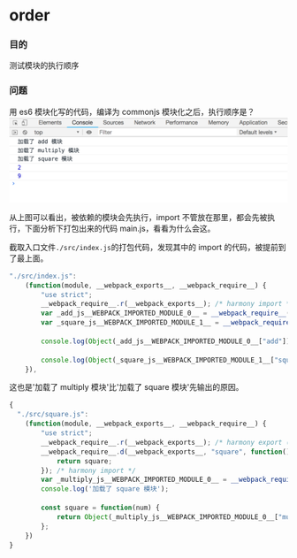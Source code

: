 # order

### 目的
测试模块的执行顺序

### 问题
用 es6 模块化写的代码，编译为 commonjs 模块化之后，执行顺序是？
![result](https://github.com/104gogo/sven/raw/master/packages/order/result.png)

从上图可以看出，被依赖的模块会先执行，import 不管放在那里，都会先被执行，下面分析下打包出来的代码 main.js，看看为什么会这。

截取入口文件`./src/index.js`的打包代码，发现其中的 import 的代码，被提前到了最上面。
```javascript
"./src/index.js":
	(function(module, __webpack_exports__, __webpack_require__) {
		"use strict";
		__webpack_require__.r(__webpack_exports__); /* harmony import */
		var _add_js__WEBPACK_IMPORTED_MODULE_0__ = __webpack_require__( /*! ./add.js */ "./src/add.js"); /* harmony import */
		var _square_js__WEBPACK_IMPORTED_MODULE_1__ = __webpack_require__( /*! ./square.js */ "./src/square.js");

		console.log(Object(_add_js__WEBPACK_IMPORTED_MODULE_0__["add"])(1, 1));

		console.log(Object(_square_js__WEBPACK_IMPORTED_MODULE_1__["square"])(3));
	}),
```
这也是'加载了 multiply 模块'比'加载了 square 模块'先输出的原因。
```javascript
{
  "./src/square.js":
	(function(module, __webpack_exports__, __webpack_require__) {
		"use strict";
		__webpack_require__.r(__webpack_exports__); /* harmony export (binding) */
		__webpack_require__.d(__webpack_exports__, "square", function() {
			return square;
		}); /* harmony import */
		var _multiply_js__WEBPACK_IMPORTED_MODULE_0__ = __webpack_require__( /*! ./multiply.js */ "./src/multiply.js");
		console.log('加载了 square 模块');

		const square = function(num) {　
			return Object(_multiply_js__WEBPACK_IMPORTED_MODULE_0__["multiply"])(num, num);
		};
	})
}
```

